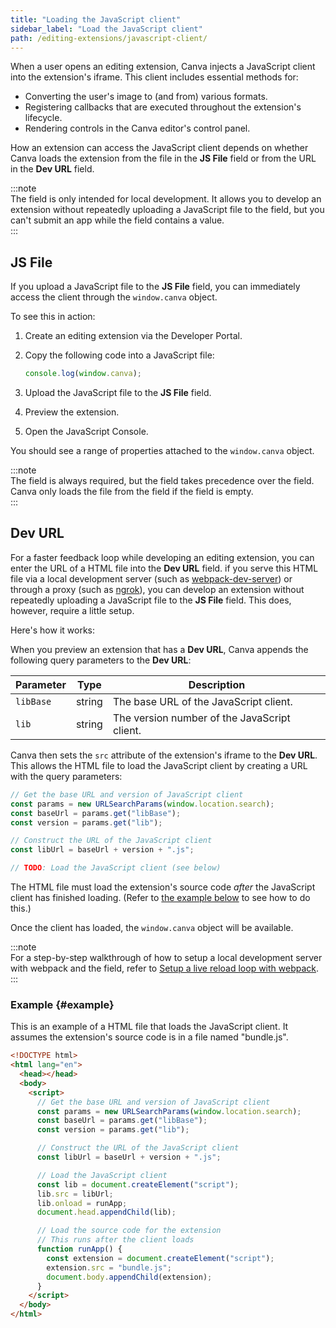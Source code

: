 ```yaml
---
title: "Loading the JavaScript client"
sidebar_label: "Load the JavaScript client"
path: /editing-extensions/javascript-client/
---
```


When a user opens an editing extension, Canva injects a JavaScript client into the extension's iframe. This client includes essential methods for:

- Converting the user's image to (and from) various formats.
- Registering callbacks that are executed throughout the extension's lifecycle.
- Rendering controls in the Canva editor's control panel.

How an extension can access the JavaScript client depends on whether Canva loads the extension from the file in the **JS File** field or from the URL in the **Dev URL** field.

<!-- IMAGE -->

:::note  
 The field is only intended for local development. It allows you to develop an extension without repeatedly uploading a JavaScript file to the field, but you can't submit an app while the field contains a value.  
:::

## JS File

If you upload a JavaScript file to the **JS File** field, you can immediately access the client through the `window.canva` object.

To see this in action:

1.  Create an editing extension via the Developer Portal.

2.  Copy the following code into a JavaScript file:

    ```javascript
    console.log(window.canva);
    ```

3.  Upload the JavaScript file to the **JS File** field.

4.  Preview the extension.

5.  Open the JavaScript Console.

You should see a range of properties attached to the `window.canva` object.

<!-- IMAGE -->

:::note  
 The field is always required, but the field takes precedence over the field. Canva only loads the file from the field if the field is empty.  
:::

## Dev URL

For a faster feedback loop while developing an editing extension, you can enter the URL of a HTML file into the **Dev URL** field. if you serve this HTML file via a local development server (such as [webpack-dev-server](https://webpack.js.org/configuration/dev-server/)) or through a proxy (such as [ngrok](https://ngrok.com/)), you can develop an extension without repeatedly uploading a JavaScript file to the **JS File** field. This does, however, require a little setup.

Here's how it works:

When you preview an extension that has a **Dev URL**, Canva appends the following query parameters to the **Dev URL**:

| Parameter | Type   | Description                                  |
| --------- | ------ | -------------------------------------------- |
| `libBase` | string | The base URL of the JavaScript client.       |
| `lib`     | string | The version number of the JavaScript client. |

Canva then sets the `src` attribute of the extension's iframe to the **Dev URL**. This allows the HTML file to load the JavaScript client by creating a URL with the query parameters:

```javascript
// Get the base URL and version of JavaScript client
const params = new URLSearchParams(window.location.search);
const baseUrl = params.get("libBase");
const version = params.get("lib");

// Construct the URL of the JavaScript client
const libUrl = baseUrl + version + ".js";

// TODO: Load the JavaScript client (see below)
```

The HTML file must load the extension's source code _after_ the JavaScript client has finished loading. (Refer to [the example below](#example) to see how to do this.)

Once the client has loaded, the `window.canva` object will be available.

:::note  
 For a step-by-step walkthrough of how to setup a local development server with webpack and the field, refer to [Setup a live reload loop with webpack](./webpack-live-reload.md).  
:::

### Example {#example}

This is an example of a HTML file that loads the JavaScript client. It assumes the extension's source code is in a file named "bundle.js".

```html
<!DOCTYPE html>
<html lang="en">
  <head></head>
  <body>
    <script>
      // Get the base URL and version of JavaScript client
      const params = new URLSearchParams(window.location.search);
      const baseUrl = params.get("libBase");
      const version = params.get("lib");

      // Construct the URL of the JavaScript client
      const libUrl = baseUrl + version + ".js";

      // Load the JavaScript client
      const lib = document.createElement("script");
      lib.src = libUrl;
      lib.onload = runApp;
      document.head.appendChild(lib);

      // Load the source code for the extension
      // This runs after the client loads
      function runApp() {
        const extension = document.createElement("script");
        extension.src = "bundle.js";
        document.body.appendChild(extension);
      }
    </script>
  </body>
</html>
```
